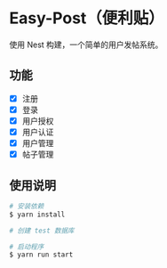 # Easy-Post（便利贴）

使用 Nest 构建，一个简单的用户发帖系统。

## 功能

- [x] 注册
- [x] 登录
- [x] 用户授权
- [x] 用户认证
- [x] 用户管理
- [x] 帖子管理

## 使用说明

```bash
# 安装依赖
$ yarn install

# 创建 test 数据库

# 启动程序
$ yarn run start
```